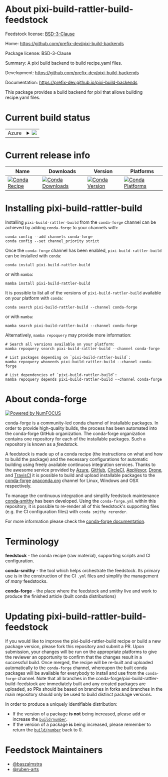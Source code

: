 About pixi-build-rattler-build-feedstock
========================================

Feedstock license: [BSD-3-Clause](https://github.com/conda-forge/pixi-build-rattler-build-feedstock/blob/main/LICENSE.txt)

Home: https://github.com/prefix-dev/pixi-build-backends

Package license: BSD-3-Clause

Summary: A pixi build backend to build recipe.yaml files.

Development: https://github.com/prefix-dev/pixi-build-backends

Documentation: https://prefix-dev.github.io/pixi-build-backends

This package provides a build backend for pixi that allows building recipe.yaml files.

Current build status
====================


<table>
    
  <tr>
    <td>Azure</td>
    <td>
      <details>
        <summary>
          <a href="https://dev.azure.com/conda-forge/feedstock-builds/_build/latest?definitionId=26245&branchName=main">
            <img src="https://dev.azure.com/conda-forge/feedstock-builds/_apis/build/status/pixi-build-rattler-build-feedstock?branchName=main">
          </a>
        </summary>
        <table>
          <thead><tr><th>Variant</th><th>Status</th></tr></thead>
          <tbody><tr>
              <td>linux_64</td>
              <td>
                <a href="https://dev.azure.com/conda-forge/feedstock-builds/_build/latest?definitionId=26245&branchName=main">
                  <img src="https://dev.azure.com/conda-forge/feedstock-builds/_apis/build/status/pixi-build-rattler-build-feedstock?branchName=main&jobName=linux&configuration=linux%20linux_64_" alt="variant">
                </a>
              </td>
            </tr><tr>
              <td>linux_aarch64</td>
              <td>
                <a href="https://dev.azure.com/conda-forge/feedstock-builds/_build/latest?definitionId=26245&branchName=main">
                  <img src="https://dev.azure.com/conda-forge/feedstock-builds/_apis/build/status/pixi-build-rattler-build-feedstock?branchName=main&jobName=linux&configuration=linux%20linux_aarch64_" alt="variant">
                </a>
              </td>
            </tr><tr>
              <td>linux_ppc64le</td>
              <td>
                <a href="https://dev.azure.com/conda-forge/feedstock-builds/_build/latest?definitionId=26245&branchName=main">
                  <img src="https://dev.azure.com/conda-forge/feedstock-builds/_apis/build/status/pixi-build-rattler-build-feedstock?branchName=main&jobName=linux&configuration=linux%20linux_ppc64le_" alt="variant">
                </a>
              </td>
            </tr><tr>
              <td>osx_64</td>
              <td>
                <a href="https://dev.azure.com/conda-forge/feedstock-builds/_build/latest?definitionId=26245&branchName=main">
                  <img src="https://dev.azure.com/conda-forge/feedstock-builds/_apis/build/status/pixi-build-rattler-build-feedstock?branchName=main&jobName=osx&configuration=osx%20osx_64_" alt="variant">
                </a>
              </td>
            </tr><tr>
              <td>osx_arm64</td>
              <td>
                <a href="https://dev.azure.com/conda-forge/feedstock-builds/_build/latest?definitionId=26245&branchName=main">
                  <img src="https://dev.azure.com/conda-forge/feedstock-builds/_apis/build/status/pixi-build-rattler-build-feedstock?branchName=main&jobName=osx&configuration=osx%20osx_arm64_" alt="variant">
                </a>
              </td>
            </tr><tr>
              <td>win_64</td>
              <td>
                <a href="https://dev.azure.com/conda-forge/feedstock-builds/_build/latest?definitionId=26245&branchName=main">
                  <img src="https://dev.azure.com/conda-forge/feedstock-builds/_apis/build/status/pixi-build-rattler-build-feedstock?branchName=main&jobName=win&configuration=win%20win_64_" alt="variant">
                </a>
              </td>
            </tr>
          </tbody>
        </table>
      </details>
    </td>
  </tr>
</table>

Current release info
====================

| Name | Downloads | Version | Platforms |
| --- | --- | --- | --- |
| [![Conda Recipe](https://img.shields.io/badge/recipe-pixi--build--rattler--build-green.svg)](https://anaconda.org/conda-forge/pixi-build-rattler-build) | [![Conda Downloads](https://img.shields.io/conda/dn/conda-forge/pixi-build-rattler-build.svg)](https://anaconda.org/conda-forge/pixi-build-rattler-build) | [![Conda Version](https://img.shields.io/conda/vn/conda-forge/pixi-build-rattler-build.svg)](https://anaconda.org/conda-forge/pixi-build-rattler-build) | [![Conda Platforms](https://img.shields.io/conda/pn/conda-forge/pixi-build-rattler-build.svg)](https://anaconda.org/conda-forge/pixi-build-rattler-build) |

Installing pixi-build-rattler-build
===================================

Installing `pixi-build-rattler-build` from the `conda-forge` channel can be achieved by adding `conda-forge` to your channels with:

```
conda config --add channels conda-forge
conda config --set channel_priority strict
```

Once the `conda-forge` channel has been enabled, `pixi-build-rattler-build` can be installed with `conda`:

```
conda install pixi-build-rattler-build
```

or with `mamba`:

```
mamba install pixi-build-rattler-build
```

It is possible to list all of the versions of `pixi-build-rattler-build` available on your platform with `conda`:

```
conda search pixi-build-rattler-build --channel conda-forge
```

or with `mamba`:

```
mamba search pixi-build-rattler-build --channel conda-forge
```

Alternatively, `mamba repoquery` may provide more information:

```
# Search all versions available on your platform:
mamba repoquery search pixi-build-rattler-build --channel conda-forge

# List packages depending on `pixi-build-rattler-build`:
mamba repoquery whoneeds pixi-build-rattler-build --channel conda-forge

# List dependencies of `pixi-build-rattler-build`:
mamba repoquery depends pixi-build-rattler-build --channel conda-forge
```


About conda-forge
=================

[![Powered by
NumFOCUS](https://img.shields.io/badge/powered%20by-NumFOCUS-orange.svg?style=flat&colorA=E1523D&colorB=007D8A)](https://numfocus.org)

conda-forge is a community-led conda channel of installable packages.
In order to provide high-quality builds, the process has been automated into the
conda-forge GitHub organization. The conda-forge organization contains one repository
for each of the installable packages. Such a repository is known as a *feedstock*.

A feedstock is made up of a conda recipe (the instructions on what and how to build
the package) and the necessary configurations for automatic building using freely
available continuous integration services. Thanks to the awesome service provided by
[Azure](https://azure.microsoft.com/en-us/services/devops/), [GitHub](https://github.com/),
[CircleCI](https://circleci.com/), [AppVeyor](https://www.appveyor.com/),
[Drone](https://cloud.drone.io/welcome), and [TravisCI](https://travis-ci.com/)
it is possible to build and upload installable packages to the
[conda-forge](https://anaconda.org/conda-forge) [anaconda.org](https://anaconda.org/)
channel for Linux, Windows and OSX respectively.

To manage the continuous integration and simplify feedstock maintenance
[conda-smithy](https://github.com/conda-forge/conda-smithy) has been developed.
Using the ``conda-forge.yml`` within this repository, it is possible to re-render all of
this feedstock's supporting files (e.g. the CI configuration files) with ``conda smithy rerender``.

For more information please check the [conda-forge documentation](https://conda-forge.org/docs/).

Terminology
===========

**feedstock** - the conda recipe (raw material), supporting scripts and CI configuration.

**conda-smithy** - the tool which helps orchestrate the feedstock.
                   Its primary use is in the construction of the CI ``.yml`` files
                   and simplify the management of *many* feedstocks.

**conda-forge** - the place where the feedstock and smithy live and work to
                  produce the finished article (built conda distributions)


Updating pixi-build-rattler-build-feedstock
===========================================

If you would like to improve the pixi-build-rattler-build recipe or build a new
package version, please fork this repository and submit a PR. Upon submission,
your changes will be run on the appropriate platforms to give the reviewer an
opportunity to confirm that the changes result in a successful build. Once
merged, the recipe will be re-built and uploaded automatically to the
`conda-forge` channel, whereupon the built conda packages will be available for
everybody to install and use from the `conda-forge` channel.
Note that all branches in the conda-forge/pixi-build-rattler-build-feedstock are
immediately built and any created packages are uploaded, so PRs should be based
on branches in forks and branches in the main repository should only be used to
build distinct package versions.

In order to produce a uniquely identifiable distribution:
 * If the version of a package **is not** being increased, please add or increase
   the [``build/number``](https://docs.conda.io/projects/conda-build/en/latest/resources/define-metadata.html#build-number-and-string).
 * If the version of a package **is** being increased, please remember to return
   the [``build/number``](https://docs.conda.io/projects/conda-build/en/latest/resources/define-metadata.html#build-number-and-string)
   back to 0.

Feedstock Maintainers
=====================

* [@baszalmstra](https://github.com/baszalmstra/)
* [@ruben-arts](https://github.com/ruben-arts/)


<!-- dummy commit to enable rerendering -->

